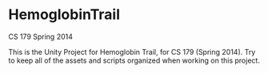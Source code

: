 HemoglobinTrail
===============

CS 179 Spring 2014

This is the Unity Project for Hemoglobin Trail, for CS 179 (Spring 2014).  Try to keep all of the assets and scripts organized when working on this project.
